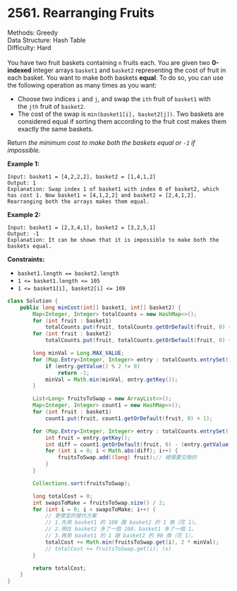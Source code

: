 # 2561. Rearranging Fruits  

  Methods: Greedy </br> Data Structure: Hash Table </br> Difficulty: Hard </br> </br>You have two fruit baskets containing `n` fruits each. You are given two **0-indexed** integer arrays `basket1` and `basket2` representing the cost of fruit in each basket. You want to make both baskets **equal**. To do so, you can use the following operation as many times as you want:

- Choose two indices `i` and `j`, and swap the `ith` fruit of `basket1` with the `jth` fruit of `basket2`.  
- The cost of the swap is `min(basket1[i], basket2[j])`.
Two baskets are considered equal if sorting them according to the fruit cost makes them exactly the same baskets.  

Return *the minimum cost to make both the baskets equal or *`-1`* if impossible.*

**Example 1:**

```plain text
Input: basket1 = [4,2,2,2], basket2 = [1,4,1,2]
Output: 1
Explanation: Swap index 1 of basket1 with index 0 of basket2, which has cost 1. Now basket1 = [4,1,2,2] and basket2 = [2,4,1,2]. Rearranging both the arrays makes them equal.
```

**Example 2:**

```plain text
Input: basket1 = [2,3,4,1], basket2 = [3,2,5,1]
Output: -1
Explanation: It can be shown that it is impossible to make both the baskets equal.
```

**Constraints:**

- `basket1.length == basket2.length`
- `1 <= basket1.length <= 105`
- `1 <= basket1[i], basket2[i] <= 109`
```java
class Solution {
    public long minCost(int[] basket1, int[] basket2) {
        Map<Integer, Integer> totalCounts = new HashMap<>();
        for (int fruit : basket1)
            totalCounts.put(fruit, totalCounts.getOrDefault(fruit, 0) + 1);
        for (int fruit : basket2)
            totalCounts.put(fruit, totalCounts.getOrDefault(fruit, 0) + 1);

        long minVal = Long.MAX_VALUE;
        for (Map.Entry<Integer, Integer> entry : totalCounts.entrySet()) {
            if (entry.getValue() % 2 != 0)
                return -1;
            minVal = Math.min(minVal, entry.getKey());
        }

        List<Long> fruitsToSwap = new ArrayList<>();
        Map<Integer, Integer> count1 = new HashMap<>();
        for (int fruit : basket1)
            count1.put(fruit, count1.getOrDefault(fruit, 0) + 1);

        for (Map.Entry<Integer, Integer> entry : totalCounts.entrySet()) {
            int fruit = entry.getKey();
            int diff = count1.getOrDefault(fruit, 0) - (entry.getValue() / 2);
            for (int i = 0; i < Math.abs(diff); i++) {
                fruitsToSwap.add((long) fruit);// 總需要交換的
            }
        }

        Collections.sort(fruitsToSwap);

        long totalCost = 0;
        int swapsToMake = fruitsToSwap.size() / 2;
        for (int i = 0; i < swapsToMake; i++) {
            // 更便宜的替代方案
            // 1.先用 basket1 的 100 跟 basket2 的 1 換（花 1）。
            // 2.現在 basket2 多了一個 100，basket1 多了一個 1。
            // 3.再用 basket1 的 1 跟 basket2 的 90 換（花 1）。
            totalCost += Math.min(fruitsToSwap.get(i), 2 * minVal);
            // totalCost += fruitsToSwap.get(i); (x)
        }

        return totalCost;
    }
}
```

